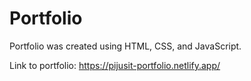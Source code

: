 # Portfolio
Portfolio was created using HTML, CSS, and JavaScript.

Link to portfolio:
https://pijusit-portfolio.netlify.app/

